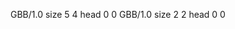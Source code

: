<gs-board without-header> GBB/1.0
size 5 4
head 0 0
 </gs-board>
<gs-board without-header> GBB/1.0
size 2 2
head 0 0 </gs-board>